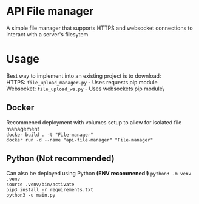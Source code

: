 # API File manager
A simple file manager that supports HTTPS and websocket connections to interact with a server's filesytem

# Usage
Best way to implement into an existing project is to download:\
HTTPS: `file_upload_manager.py` - Uses requests  pip module\
Websocket: `file_upload_ws.py` - Uses websockets pip module\

## Docker
Recommened deployment with volumes setup to allow for isolated file management\
`docker build . -t "File-manager"`\
`docker run -d --name "api-file-manager" "File-manager"`

## Python (Not recommended)
Can also be deployed using Python **(ENV recommened!)**
`python3 -m venv .venv`\
`source .venv/bin/activate`\
`pip3 install -r requirements.txt`\
`python3 -u main.py`